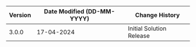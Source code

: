 | **Version** | **Date Modified (DD-MM-YYYY)** | **Change History**                          |
|-------------|--------------------------------|---------------------------------------------|
| 3.0.0       | 17-04-2024                     | Initial Solution Release                    |  
         
                                                                                                                 
